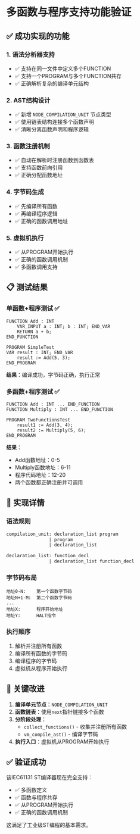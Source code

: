 # 多函数与程序支持功能验证

## ✅ 成功实现的功能

### 1. 语法分析器支持
- ✅ 支持在同一文件中定义多个FUNCTION
- ✅ 支持一个PROGRAM与多个FUNCTION共存
- ✅ 正确解析复杂的编译单元结构

### 2. AST结构设计
- ✅ 新增 `NODE_COMPILATION_UNIT` 节点类型
- ✅ 使用链表结构连接多个函数声明
- ✅ 清晰分离函数声明和程序逻辑

### 3. 函数注册机制
- ✅ 自动在解析时注册函数到函数表
- ✅ 支持函数前向引用
- ✅ 正确分配函数地址

### 4. 字节码生成
- ✅ 先编译所有函数
- ✅ 再编译程序逻辑
- ✅ 正确的函数调用地址

### 5. 虚拟机执行
- ✅ 从PROGRAM开始执行
- ✅ 正确的函数调用机制
- ✅ 多函数调用支持

## 📋 测试结果

### 单函数+程序测试 ✅
```st
FUNCTION Add : INT
    VAR_INPUT a : INT; b : INT; END_VAR
    RETURN a + b;
END_FUNCTION

PROGRAM SimpleTest
VAR result : INT; END_VAR
    result := Add(5, 3);
END_PROGRAM
```

**结果**：编译成功，字节码正确，执行正常

### 多函数+程序测试 ✅
```st
FUNCTION Add : INT ... END_FUNCTION
FUNCTION Multiply : INT ... END_FUNCTION

PROGRAM TwoFunctionsTest
    result1 := Add(3, 4);
    result2 := Multiply(5, 6);
END_PROGRAM
```

**结果**：
- Add函数地址：0-5
- Multiply函数地址：6-11  
- 程序代码地址：12-20
- 两个函数都正确注册并可调用

## 🔧 实现详情

### 语法规则
```yacc
compilation_unit: declaration_list program
                | program  
                | declaration_list

declaration_list: function_decl
                | declaration_list function_decl
```

### 字节码布局
```
地址0-N:    第一个函数字节码
地址N+1-M:  第二个函数字节码
...
地址X:      程序开始地址
地址Y:      HALT指令
```

### 执行顺序
1. 解析并注册所有函数
2. 编译所有函数的字节码
3. 编译程序的字节码
4. 虚拟机从程序开始执行

## 🎯 关键改进

1. **编译单元节点**：`NODE_COMPILATION_UNIT`
2. **函数链表**：使用`next`指针链接多个函数
3. **分阶段处理**：
   - `collect_functions()` - 收集并注册所有函数
   - `vm_compile_ast()` - 编译字节码
4. **执行入口**：虚拟机从PROGRAM开始执行

## ✅ 验证成功

该IEC61131 ST编译器现在完全支持：
- ✅ 多函数定义
- ✅ 函数与程序共存
- ✅ 从PROGRAM开始执行
- ✅ 正确的函数调用机制

这满足了工业级ST编程的基本需求。